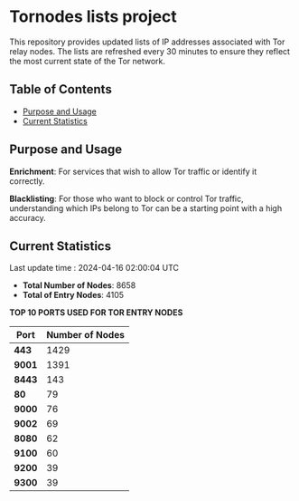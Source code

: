 # Tornodes lists project

This repository provides updated lists of IP addresses associated with Tor relay nodes. The lists are refreshed every 30 minutes to ensure they reflect the most current state of the Tor network.

## Table of Contents

- [Purpose and Usage](#purpose-and-usage)
- [Current Statistics](#current-statistics)


## Purpose and Usage

**Enrichment**: For services that wish to allow Tor traffic or identify it correctly.

**Blacklisting**: For those who want to block or control Tor traffic, understanding which IPs belong to Tor can be a starting point with a high accuracy.

## Current Statistics

Last update time : 2024-04-16 02:00:04 UTC

- **Total Number of Nodes**: 8658
- **Total of Entry Nodes**: 4105

**TOP 10 PORTS USED FOR TOR ENTRY NODES**

| **Port** | **Number of Nodes** |
|------|-----------------|
| **443**   | 1429  |
| **9001**   | 1391  |
| **8443**   | 143  |
| **80**   | 79  |
| **9000**   | 76  |
| **9002**   | 69  |
| **8080**   | 62  |
| **9100**   | 60  |
| **9200**   | 39  |
| **9300**   | 39  |

